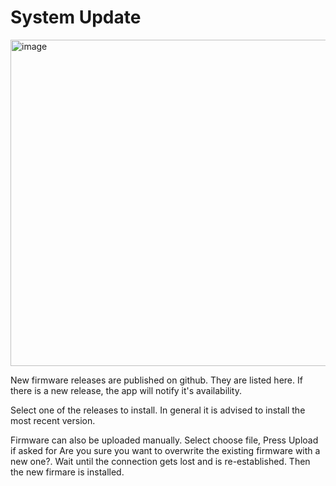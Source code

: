 # System Update

<img width="522" alt="image" src="https://github.com/user-attachments/assets/9d6452fc-9bcd-4efa-8839-30b3fd015276" />

New firmware releases are published on github. They are listed here.
If there is a new release, the app will notify it's availability.

Select one of the releases to install. In general it is advised to install the most recent version.

Firmware can also be uploaded manually. Select choose file, Press Upload if asked for Are you sure you want to overwrite the existing firmware with a new one?. Wait until the connection gets lost and is re-established. Then the new firmare is installed.